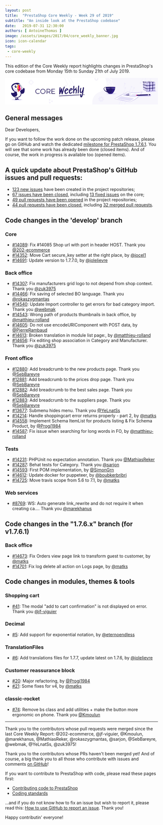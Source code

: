 ```yaml
---
layout: post
title:  "PrestaShop Core Weekly - Week 29 of 2019"
subtitle: "An inside look at the PrestaShop codebase"
date:   2019-07-31 12:30:00
authors: [ AntoineThomas ]
image: /assets/images/2017/04/core_weekly_banner.jpg
icon: icon-calendar
tags:
 - core-weekly
---
```


This edition of the Core Weekly report highlights changes in PrestaShop's core codebase from Monday 15th to Sunday 21th of July 2019.

![Core Weekly banner](/assets/images/2018/12/banner-core-weekly.jpg)


## General messages

Dear Developers,

If you want to follow the work done on the upcoming patch release, please go on GitHub and watch the dedicated [milestone for PrestaShop 1.7.6.1](https://github.com/PrestaShop/PrestaShop/issues?q=is%3Aopen+is%3Aissue+milestone%3A1.7.6.1). You will see that some work has already been done (closed items). And of course, the work in progress is available too (opened items).


## A quick update about PrestaShop's GitHub issues and pull requests:

- [123 new issues](https://github.com/search?q=org%3APrestaShop+is%3Apublic++-repo%3Aprestashop%2Fprestashop.github.io++is%3Aissue+created%3A2019-07-15..2019-07-21) have been created in the project repositories;
- [67 issues have been closed](https://github.com/search?q=org%3APrestaShop+is%3Apublic++-repo%3Aprestashop%2Fprestashop.github.io++is%3Aissue+closed%3A2019-07-15..2019-07-21), including [13 fixed issues](https://github.com/search?q=org%3APrestaShop+is%3Apublic++-repo%3Aprestashop%2Fprestashop.github.io++is%3Aissue+label%3Afixed+closed%3A2019-07-15..2019-07-21) on the core;
- [49 pull requests have been opened](https://github.com/search?q=org%3APrestaShop+is%3Apublic++-repo%3Aprestashop%2Fprestashop.github.io++is%3Apr+created%3A2019-07-15..2019-07-21) in the project repositories;
- [44 pull requests have been closed](https://github.com/search?q=org%3APrestaShop+is%3Apublic++-repo%3Aprestashop%2Fprestashop.github.io++is%3Apr+closed%3A2019-07-15..2019-07-21), including [32 merged pull requests](https://github.com/search?q=org%3APrestaShop+is%3Apublic++-repo%3Aprestashop%2Fprestashop.github.io++is%3Apr+merged%3A2019-07-15..2019-07-21).


## Code changes in the 'develop' branch

### Core

* [#14089](https://github.com/PrestaShop/PrestaShop/pull/14089): Fix #14085 Shop url with port in header HOST. Thank you [@202-ecommerce](https://github.com/202-ecommerce)
* [#14352](https://github.com/PrestaShop/PrestaShop/pull/14352): Move Cart secure_key setter at the right place, by [@jocel1](https://github.com/jocel1)
* [#14691](https://github.com/PrestaShop/PrestaShop/pull/14691): Update version to 1.7.7.0, by [@jolelievre](https://github.com/jolelievre)


### Back office

* [#14307](https://github.com/PrestaShop/PrestaShop/pull/14307): Fix manufacturers grid logo to not depend from shop context. Thank you [@zuk3975](https://github.com/zuk3975)
* [#14466](https://github.com/PrestaShop/PrestaShop/pull/14466): Fix saving of selected BO language. Thank you [@rokaszygmantas](https://github.com/rokaszygmantas)
* [#14540](https://github.com/PrestaShop/PrestaShop/pull/14540): Update Import controller to get errors for bad category import. Thank you [@webmak](https://github.com/webmak)
* [#14543](https://github.com/PrestaShop/PrestaShop/pull/14543): Wrong path of products thumbnails in back office, by [@matthieu-rolland](https://github.com/matthieu-rolland)
* [#14605](https://github.com/PrestaShop/PrestaShop/pull/14605): Do not use encodeURIComponent with POST data, by [@PierreRambaud](https://github.com/PierreRambaud)
* [#14613](https://github.com/PrestaShop/PrestaShop/pull/14613): Broken translation in module list page:, by [@matthieu-rolland](https://github.com/matthieu-rolland)
* [#14656](https://github.com/PrestaShop/PrestaShop/pull/14656): Fix editing shop association in Category and Manufacturer. Thank you [@zuk3975](https://github.com/zuk3975)


### Front office

* [#12880](https://github.com/PrestaShop/PrestaShop/pull/12880): Add breadcrumb to the new products page. Thank you [@SebBareyre](https://github.com/SebBareyre)
* [#12881](https://github.com/PrestaShop/PrestaShop/pull/12881): Add breadcrumb to the prices drop page. Thank you [@SebBareyre](https://github.com/SebBareyre)
* [#12882](https://github.com/PrestaShop/PrestaShop/pull/12882): Add breadcrumb to the best sales page. Thank you [@SebBareyre](https://github.com/SebBareyre)
* [#12883](https://github.com/PrestaShop/PrestaShop/pull/12883):  Add breadcrumb to the suppliers page. Thank you [@SebBareyre](https://github.com/SebBareyre)
* [#13677](https://github.com/PrestaShop/PrestaShop/pull/13677): Submenu hides menu. Thank you [@YeLnatSs](https://github.com/YeLnatSs)
* [#14214](https://github.com/PrestaShop/PrestaShop/pull/14214): Handle shoppingcart error returns properly - part 2, by [@matks](https://github.com/matks)
* [#14558](https://github.com/PrestaShop/PrestaShop/pull/14558): Implement Schema ItemList for products listing & Fix Schema Product, by [@Progi1984](https://github.com/Progi1984)
* [#14587](https://github.com/PrestaShop/PrestaShop/pull/14587): Fix issue when searching for long words in FO, by [@matthieu-rolland](https://github.com/matthieu-rolland)


### Tests

* [#14231](https://github.com/PrestaShop/PrestaShop/pull/14231): PHPUnit no expectation annotation. Thank you [@MathiasReker](https://github.com/MathiasReker)
* [#14287](https://github.com/PrestaShop/PrestaShop/pull/14287): Behat tests for Category. Thank you [@sarjon](https://github.com/sarjon)
* [#14593](https://github.com/PrestaShop/PrestaShop/pull/14593): First POM implementation, by [@SimonGrn](https://github.com/SimonGrn)
* [#14612](https://github.com/PrestaShop/PrestaShop/pull/14612): Update docker for puppeteer, by [@boubkerbribri](https://github.com/boubkerbribri)
* [#14725](https://github.com/PrestaShop/PrestaShop/pull/14725): Move travis scope from 5.6 to 7.1, by [@matks](https://github.com/matks)


### Web services

* [#8769](https://github.com/PrestaShop/PrestaShop/pull/8769): WS: Auto generate link_rewrite and do not require it when creating ca…. Thank you [@marekhanus](https://github.com/marekhanus)


## Code changes in the "1.7.6.x" branch (for v1.7.6.1)


### Back office

* [#14673](https://github.com/PrestaShop/PrestaShop/pull/14673): Fix Orders view page link to transform guest to customer, by [@matks](https://github.com/matks)
* [#14701](https://github.com/PrestaShop/PrestaShop/pull/14701): Fix log delete all action on Logs page, by [@matks](https://github.com/matks)


## Code changes in modules, themes & tools

### Shopping cart

* [#41](https://github.com/PrestaShop/ps_shoppingcart/pull/41): The modal "add to cart confirmation" is not displayed on error. Thank you [@jf-viguier](https://github.com/jf-viguier)


### Decimal

* [#5](https://github.com/PrestaShop/decimal/pull/5): Add support for exponential notation, by [@eternoendless](https://github.com/eternoendless)


### TranslationFiles

* [#6](https://github.com/PrestaShop/TranslationFiles/pull/6): Add translations files for 1.7.7, update latest on 1.7.6, by [@jolelievre](https://github.com/jolelievre)


### Customer reassurance block

* [#20](https://github.com/PrestaShop/blockreassurance/pull/20): Major refactoring, by [@Progi1984](https://github.com/Progi1984)
* [#21](https://github.com/PrestaShop/blockreassurance/pull/21): Some fixes for v4, by [@matks](https://github.com/matks)


### classic-rocket

* [#74](https://github.com/PrestaShop/classic-rocket/pull/74): Remove bs class and add utilities + make the button more ergonomic on phone. Thank you [@Kmoulun](https://github.com/Kmoulun)


<hr />

Thank you to the contributors whose pull requests were merged since the last Core Weekly Report: @202-ecommerce, @jf-viguier, @Kmoulun, @marekhanus, @MathiasReker, @rokaszygmantas, @sarjon, @SebBareyre, @webmak, @YeLnatSs, @zuk3975!

Thank you to the contributors whose PRs haven't been merged yet! And of course, a big thank you to all those who contribute with issues and comments [on GitHub](https://github.com/PrestaShop/PrestaShop)!

If you want to contribute to PrestaShop with code, please read these pages first:

 * [Contributing code to PrestaShop](https://devdocs.prestashop.com/1.7/contribute/contribution-guidelines/)
 * [Coding standards](https://devdocs.prestashop.com/1.7/development/coding-standards/)

...and if you do not know how to fix an issue but wish to report it, please read this: [How to use GitHub to report an issue](https://devdocs.prestashop.com/1.7/contribute/contribute-reporting-issues/). Thank you!

Happy contributin' everyone!
